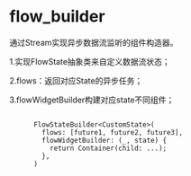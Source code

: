# flow_builder

通过Stream实现异步数据流监听的组件构造器。

1.实现FlowState抽象类来自定义数据流状态；

2.flows：返回对应State的异步任务；

3.flowWidgetBuilder构建对应state不同组件；

```

      FlowStateBuilder<CustomState>(
        flows: [future1, future2, future3],
        flowWidgetBuilder: (_, state) {
          return Container(child: ...);
        },
      )
```


